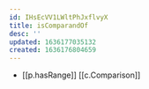 ```yaml
---
id: IHsEcVV1LWltPhJxflvyX
title: isComparandOf
desc: ''
updated: 1636177035132
created: 1636176804659
---
```



- [[p.hasRange]] [[c.Comparison]] 
